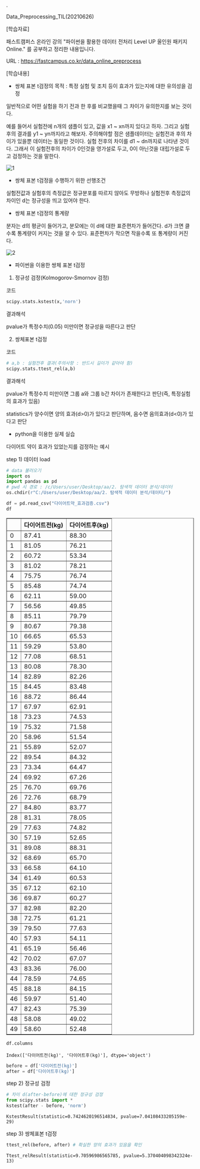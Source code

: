 .

Data_Preprocessing_TIL(20210626)

[학습자료]

패스트캠퍼스 온라인 강의 "파이썬을 활용한 데이터 전처리 Level UP 올인원 패키지 Online." 를 공부하고 정리한 내용입니다.

URL : https://fastcampus.co.kr/data_online_preprocess

[학습내용]

- 쌍체 표본 t검정의 목적 : 특정 실험 및 조치 등이 효과가 있는지에 대한 유의성을 검정

일반적으로 어떤 실험을 하기 전과 한 후를 비교했을때 그 차이가 유의한지를 보는 것이다.

예를 들어서 실험전에 n개의 샘플이 있고, 값을 x1 ~ xn까지 있다고 하자. 그리고 실험 후의 결과를 y1 ~ yn까지라고 해보자. 주의해야할 점은 샘플데이터는 실험전과 후의 차이가 있을뿐 데이터는 동일한 것이다. 실험 전후의 차이를 d1 ~ dn까지로 나타낸 것이다. 그래서 이 실험전후의 차이가 0인것을 영가설로 두고, 0이 아닌것을 대립가설로 두고 검정하는 것을 말한다.

![1](https://user-images.githubusercontent.com/41605276/123511529-b8f21280-d6bc-11eb-95ae-ce2e1df52566.PNG)

- 쌍체 표본 t검정을 수행하기 위한 선행조건

실험전값과 실험후의 측정값은 정규분포를 따르지 않아도 무방하나 실험전후 측정값의 차이인 d는 정규성을 띄고 있어야 한다.

- 쌍체 표본 t검정의 통계량

분자는 d의 평균이 들어가고, 분모에는 이 d에 대한 표준편차가 들어간다. d가 크면 클수록 통계량이 커지는 것을 알 수 있다. 표준편차가 작으면 작을수록 또 통계량이 커진다. 

![2](https://user-images.githubusercontent.com/41605276/123511676-af1cdf00-d6bd-11eb-9f94-32d91a100efa.PNG)

- 파이썬을 이용한 쌍체 표본 t검정

1) 정규성 검정(Kolmogorov-Smornov 검정)

코드


```python
scipy.stats.kstest(x,'norn')
```

결과해석

pvalue가 특정수치(0.05) 미만이면 정규성을 따른다고 판단

2) 쌍체표본 t검정

코드


```python
# a,b : 실험전후 결과(주의사항 : 반드시 길이가 같아야 함)
scipy.stats.ttest_rel(a,b)
```

결과해석

pvalue가 특정수치 미만이면 그룹 a와 그룹 b간 차이가 존재한다고 판단(즉, 특정실험의 효과가 있음)

statistics가 양수이면 양의 효과(d>0)가 있다고 판단하며, 음수면 음의효과(d<0)가 있다고 판단

- python을 이용한 실제 실습

다이어트 약이 효과가 있었는지를 검정하는 예시

step 1) 데이터 load


```python
# data 불러오기
import os
import pandas as pd
# pwd 시 경로 : /c/Users/user/Desktop/aa/2. 탐색적 데이터 분석/데이터
os.chdir(r"C:/Users/user/Desktop/aa/2. 탐색적 데이터 분석/데이터/")

df = pd.read_csv("다이어트약_효과검증.csv")
df
```




<div>
<style scoped>
    .dataframe tbody tr th:only-of-type {
        vertical-align: middle;
    }

    .dataframe tbody tr th {
        vertical-align: top;
    }

    .dataframe thead th {
        text-align: right;
    }
</style>
<table border="1" class="dataframe">
  <thead>
    <tr style="text-align: right;">
      <th></th>
      <th>다이어트전(kg)</th>
      <th>다이어트후(kg)</th>
    </tr>
  </thead>
  <tbody>
    <tr>
      <td>0</td>
      <td>87.41</td>
      <td>88.30</td>
    </tr>
    <tr>
      <td>1</td>
      <td>81.05</td>
      <td>76.21</td>
    </tr>
    <tr>
      <td>2</td>
      <td>60.72</td>
      <td>53.34</td>
    </tr>
    <tr>
      <td>3</td>
      <td>81.02</td>
      <td>78.21</td>
    </tr>
    <tr>
      <td>4</td>
      <td>75.75</td>
      <td>76.74</td>
    </tr>
    <tr>
      <td>5</td>
      <td>85.48</td>
      <td>74.74</td>
    </tr>
    <tr>
      <td>6</td>
      <td>62.11</td>
      <td>59.00</td>
    </tr>
    <tr>
      <td>7</td>
      <td>56.56</td>
      <td>49.85</td>
    </tr>
    <tr>
      <td>8</td>
      <td>85.11</td>
      <td>79.79</td>
    </tr>
    <tr>
      <td>9</td>
      <td>80.67</td>
      <td>79.38</td>
    </tr>
    <tr>
      <td>10</td>
      <td>66.65</td>
      <td>65.53</td>
    </tr>
    <tr>
      <td>11</td>
      <td>59.29</td>
      <td>53.80</td>
    </tr>
    <tr>
      <td>12</td>
      <td>77.08</td>
      <td>68.51</td>
    </tr>
    <tr>
      <td>13</td>
      <td>80.08</td>
      <td>78.30</td>
    </tr>
    <tr>
      <td>14</td>
      <td>82.89</td>
      <td>82.26</td>
    </tr>
    <tr>
      <td>15</td>
      <td>84.45</td>
      <td>83.48</td>
    </tr>
    <tr>
      <td>16</td>
      <td>88.72</td>
      <td>86.44</td>
    </tr>
    <tr>
      <td>17</td>
      <td>67.97</td>
      <td>62.91</td>
    </tr>
    <tr>
      <td>18</td>
      <td>73.23</td>
      <td>74.53</td>
    </tr>
    <tr>
      <td>19</td>
      <td>75.32</td>
      <td>71.58</td>
    </tr>
    <tr>
      <td>20</td>
      <td>58.96</td>
      <td>51.54</td>
    </tr>
    <tr>
      <td>21</td>
      <td>55.89</td>
      <td>52.07</td>
    </tr>
    <tr>
      <td>22</td>
      <td>89.54</td>
      <td>84.32</td>
    </tr>
    <tr>
      <td>23</td>
      <td>73.34</td>
      <td>64.47</td>
    </tr>
    <tr>
      <td>24</td>
      <td>69.92</td>
      <td>67.26</td>
    </tr>
    <tr>
      <td>25</td>
      <td>76.70</td>
      <td>69.76</td>
    </tr>
    <tr>
      <td>26</td>
      <td>72.76</td>
      <td>68.79</td>
    </tr>
    <tr>
      <td>27</td>
      <td>84.80</td>
      <td>83.77</td>
    </tr>
    <tr>
      <td>28</td>
      <td>81.31</td>
      <td>78.05</td>
    </tr>
    <tr>
      <td>29</td>
      <td>77.63</td>
      <td>74.82</td>
    </tr>
    <tr>
      <td>30</td>
      <td>57.19</td>
      <td>52.65</td>
    </tr>
    <tr>
      <td>31</td>
      <td>89.08</td>
      <td>88.31</td>
    </tr>
    <tr>
      <td>32</td>
      <td>68.69</td>
      <td>65.70</td>
    </tr>
    <tr>
      <td>33</td>
      <td>66.58</td>
      <td>64.10</td>
    </tr>
    <tr>
      <td>34</td>
      <td>61.49</td>
      <td>60.53</td>
    </tr>
    <tr>
      <td>35</td>
      <td>67.12</td>
      <td>62.10</td>
    </tr>
    <tr>
      <td>36</td>
      <td>69.87</td>
      <td>60.27</td>
    </tr>
    <tr>
      <td>37</td>
      <td>82.98</td>
      <td>82.20</td>
    </tr>
    <tr>
      <td>38</td>
      <td>72.75</td>
      <td>61.21</td>
    </tr>
    <tr>
      <td>39</td>
      <td>79.50</td>
      <td>77.63</td>
    </tr>
    <tr>
      <td>40</td>
      <td>57.93</td>
      <td>54.11</td>
    </tr>
    <tr>
      <td>41</td>
      <td>65.19</td>
      <td>56.46</td>
    </tr>
    <tr>
      <td>42</td>
      <td>70.02</td>
      <td>67.07</td>
    </tr>
    <tr>
      <td>43</td>
      <td>83.36</td>
      <td>76.00</td>
    </tr>
    <tr>
      <td>44</td>
      <td>78.59</td>
      <td>74.65</td>
    </tr>
    <tr>
      <td>45</td>
      <td>88.18</td>
      <td>84.15</td>
    </tr>
    <tr>
      <td>46</td>
      <td>59.97</td>
      <td>51.40</td>
    </tr>
    <tr>
      <td>47</td>
      <td>82.43</td>
      <td>75.39</td>
    </tr>
    <tr>
      <td>48</td>
      <td>58.08</td>
      <td>49.02</td>
    </tr>
    <tr>
      <td>49</td>
      <td>58.60</td>
      <td>52.48</td>
    </tr>
  </tbody>
</table>
</div>




```python
df.columns
```




    Index(['다이어트전(kg)', '다이어트후(kg)'], dtype='object')




```python
before = df['다이어트전(kg)']
after = df['다이어트후(kg)']
```

step 2) 정규성 검정


```python
# 차이 d(after-before)에 대한 정규성 검정
from scipy.stats import *
kstest(after - before, 'norm')
```




    KstestResult(statistic=0.7424620196514834, pvalue=7.04108433205159e-29)



step 3) 쌍체표본 t검정


```python
ttest_rel(before, after) # 확실한 양의 효과가 있음을 확인 
```




    Ttest_relResult(statistic=9.70596986565785, pvalue=5.370404098342324e-13)


